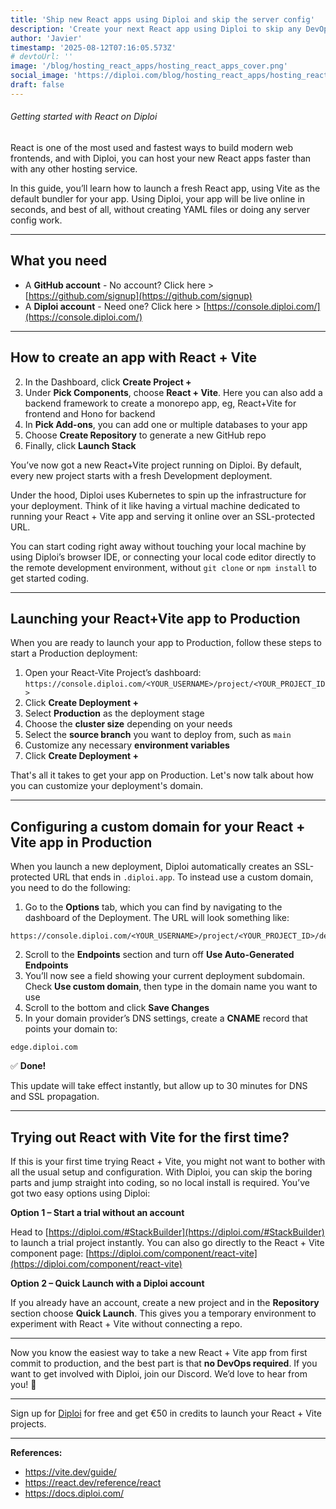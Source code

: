 ```yaml
---
title: 'Ship new React apps using Diploi and skip the server config'
description: 'Create your next React app using Diploi to skip any DevOps work and focus only on the code'
author: 'Javier'
timestamp: '2025-08-12T07:16:05.573Z'
# devtoUrl: ''
image: '/blog/hosting_react_apps/hosting_react_apps_cover.png'
social_image: 'https://diploi.com/blog/hosting_react_apps/hosting_react_apps_og.png'
draft: false
---
```


###### Getting started with React on Diploi

React is one of the most used and fastest ways to build modern web frontends, and with Diploi, you can host your new React apps faster than with any other hosting service.

In this guide, you’ll learn how to launch a fresh React app, using Vite as the default bundler for your app. Using Diploi, your app will be live online in seconds, and best of all, without creating YAML files or doing any server config work.

---

## What you need

* A **GitHub account** - No account? Click here > [https://github.com/signup](https://github.com/signup)
* A **Diploi account** - Need one? Click here > [https://console.diploi.com/](https://console.diploi.com/)

---

## How to create an app with React + Vite

2. In the Dashboard, click **Create Project +**
3. Under **Pick Components**, choose **React + Vite**. Here you can also add a backend framework to create a monorepo app, eg, React+Vite for frontend and Hono for backend
4. In **Pick Add-ons**, you can add one or multiple databases to your app
5. Choose **Create Repository** to generate a new GitHub repo
6. Finally, click **Launch Stack**

You’ve now got a new React+Vite project running on Diploi. By default, every new project starts with a fresh Development deployment.

Under the hood, Diploi uses Kubernetes to spin up the infrastructure for your deployment. Think of it like having a virtual machine dedicated to running your React + Vite app and serving it online over an SSL-protected URL.

You can start coding right away without touching your local machine by using Diploi’s browser IDE, or connecting your local code editor directly to the remote development environment, without `git clone` or `npm install` to get started coding.

---

## Launching your React+Vite app to Production

When you are ready to launch your app to Production, follow these steps to start a Production deployment:

1. Open your React-Vite Project’s dashboard:
   `https://console.diploi.com/<YOUR_USERNAME>/project/<YOUR_PROJECT_ID>`
2. Click **Create Deployment +**
3. Select **Production** as the deployment stage
4. Choose the **cluster size** depending on your needs
5. Select the **source branch** you want to deploy from, such as `main`
6. Customize any necessary **environment variables**
7. Click **Create Deployment +**

That's all it takes to get your app on Production. Let's now talk about how you can customize your deployment's domain.

---

## Configuring a custom domain for your React + Vite app in Production

When you launch a new deployment, Diploi automatically creates an SSL-protected URL that ends in `.diploi.app`. To instead use a custom domain, you need to do the following:

1. Go to the **Options** tab, which you can find by navigating to the dashboard of the Deployment. The URL will look something like:
 ```
 https://console.diploi.com/<YOUR_USERNAME>/project/<YOUR_PROJECT_ID>/deployment/<YOUR_DEPLOYMENT_ID>/options
 ```
2. Scroll to the **Endpoints** section and turn off **Use Auto-Generated Endpoints**
3. You’ll now see a field showing your current deployment subdomain. Check **Use custom domain**, then type in the domain name you want to use
4. Scroll to the bottom and click **Save Changes**
5. In your domain provider’s DNS settings, create a **CNAME** record that points your domain to:
 ```
 edge.diploi.com
 ```

✅ **Done!**

This update will take effect instantly, but allow up to 30 minutes for DNS and SSL propagation.

---

## Trying out React with Vite for the first time?

If this is your first time trying React + Vite, you might not want to bother with all the usual setup and configuration. With Diploi, you can skip the boring parts and jump straight into coding, so no local install is required. You’ve got two easy options using Diploi:

**Option 1 – Start a trial without an account**
   
   Head to [https://diploi.com/#StackBuilder](https://diploi.com/#StackBuilder) to launch a trial project instantly. You can also go directly to the React + Vite component page:
   [https://diploi.com/component/react-vite](https://diploi.com/component/react-vite)

**Option 2 – Quick Launch with a Diploi account**

   If you already have an account, create a new project and in the **Repository** section choose **Quick Launch**. This gives you a temporary environment to experiment with React + Vite without connecting a repo.

---

Now you know the easiest way to take a new React + Vite app from first commit to production, and the best part is that **no DevOps required**. If you want to get involved with Diploi, join our Discord. We’d love to hear from you! 🙂

---

Sign up for [Diploi](https://console.diploi.com/) for free and get €50 in credits to launch your React + Vite projects.

---

**References:**

- https://vite.dev/guide/
- https://react.dev/reference/react
- https://docs.diploi.com/